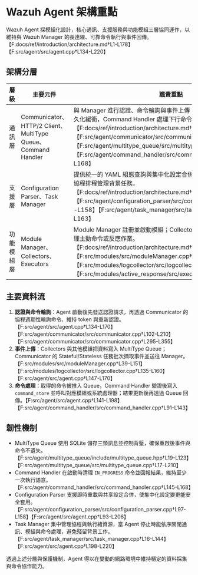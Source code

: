# Wazuh Agent 架構重點

Wazuh Agent 採模組化設計，核心通訊、支援服務與功能模組三層協同運作，以維持與 Wazuh Manager 的長連線、可靠命令執行與事件回傳。【F:docs/ref/introduction/architecture.md†L1-L178】【F:src/agent/src/agent.cpp†L134-L220】

## 架構分層

| 層級 | 主要元件 | 職責重點 |
| --- | --- | --- |
| 通訊層 | Communicator、HTTP/2 Client、MultiType Queue、Command Handler | 與 Manager 進行認證、命令輪詢與事件上傳；MultiType Queue 提供持久化緩衝，Command Handler 處理下行命令並回報結果。【F:docs/ref/introduction/architecture.md†L52-L177】【F:src/agent/communicator/src/communicator.cpp†L94-L355】【F:src/agent/multitype_queue/src/multitype_queue.cpp†L17-L210】【F:src/agent/command_handler/src/command_handler.cpp†L67-L168】 |
| 支援層 | Configuration Parser、Task Manager | 提供統一的 YAML 組態查詢與集中化設定合併；以 Boost.Asio 執行緒池與協程排程管理背景任務。【F:docs/ref/introduction/architecture.md†L52-L76】【F:src/agent/configuration_parser/src/configuration_parser.cpp†L20-L158】【F:src/agent/task_manager/src/task_manager.cpp†L16-L163】 |
| 功能模組層 | Module Manager、Collectors、Executors | Module Manager 註冊並啟動模組；Collectors 產生事件、Executors 處理主動命令或反應作業。【F:docs/ref/introduction/architecture.md†L68-L76】【F:src/modules/src/moduleManager.cpp†L39-L171】【F:src/modules/logcollector/src/logcollector.cpp†L24-L169】【F:src/modules/active_response/src/execd.c†L415-L520】 |

## 主要資料流

1. **認證與命令輪詢**：Agent 啟動後先發送認證請求，再透過 Communicator 的協程週期性輪詢命令、維持 token 與重新認證。【F:src/agent/src/agent.cpp†L134-L170】【F:src/agent/communicator/src/communicator.cpp†L102-L210】【F:src/agent/communicator/src/communicator.cpp†L295-L355】
2. **事件上傳**：Collectors 與其他模組把資料寫入 MultiType Queue；Communicator 的 Stateful/Stateless 任務批次擷取事件並送往 Manager。【F:src/modules/src/moduleManager.cpp†L39-L151】【F:src/modules/logcollector/src/logcollector.cpp†L135-L160】【F:src/agent/src/agent.cpp†L147-L170】
3. **命令處理**：取得的命令被推入 Queue，Command Handler 驗證後寫入 `command_store` 並呼叫對應模組或系統處理器；結果更新後再透過 Queue 回傳。【F:src/agent/src/agent.cpp†L141-L198】【F:src/agent/command_handler/src/command_handler.cpp†L91-L143】

## 韌性機制

* MultiType Queue 使用 SQLite 儲存三類訊息並控制背壓，確保重啟後事件與命令不遺失。【F:src/agent/multitype_queue/include/multitype_queue.hpp†L19-L123】【F:src/agent/multitype_queue/src/multitype_queue.cpp†L17-L210】
* Command Handler 在啟動時清理 `IN_PROGRESS` 命令並回報結果，維持至少一次執行語意。【F:src/agent/command_handler/src/command_handler.cpp†L145-L168】
* Configuration Parser 支援即時重載與共享設定合併，使集中化設定變更能安全套用。【F:src/agent/configuration_parser/src/configuration_parser.cpp†L97-L158】【F:src/agent/src/agent.cpp†L93-L206】
* Task Manager 集中管理協程與執行緒資源，當 Agent 停止時能依序關閉通訊、模組與命令處理，避免殘留背景工作。【F:src/agent/task_manager/src/task_manager.cpp†L16-L144】【F:src/agent/src/agent.cpp†L198-L220】

透過上述分層與保護機制，Agent 得以在變動的網路環境中維持穩定的資料採集與命令協作能力。
